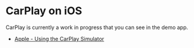 # CarPlay on iOS

CarPlay is currently a work in progress that you can see in the demo app.

- [Apple - Using the CarPlay Simulator](https://developer.apple.com/documentation/carplay/using-the-carplay-simulator)